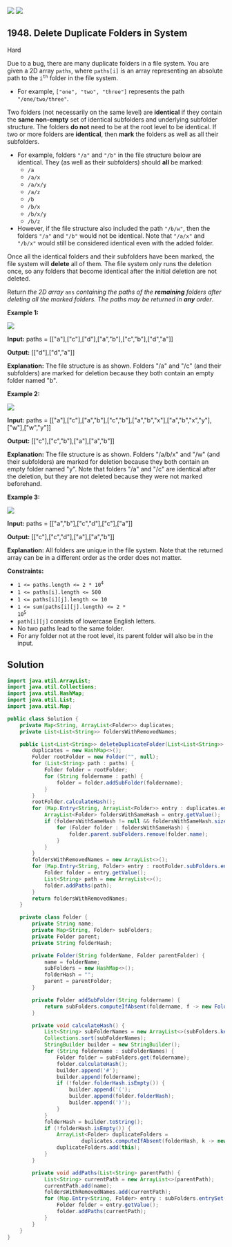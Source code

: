 [![](https://img.shields.io/github/stars/javadev/LeetCode-in-Java?label=Stars&style=flat-square)](https://github.com/javadev/LeetCode-in-Java)
[![](https://img.shields.io/github/forks/javadev/LeetCode-in-Java?label=Fork%20me%20on%20GitHub%20&style=flat-square)](https://github.com/javadev/LeetCode-in-Java/fork)

## 1948\. Delete Duplicate Folders in System

Hard

Due to a bug, there are many duplicate folders in a file system. You are given a 2D array `paths`, where `paths[i]` is an array representing an absolute path to the <code>i<sup>th</sup></code> folder in the file system.

*   For example, `["one", "two", "three"]` represents the path `"/one/two/three"`.

Two folders (not necessarily on the same level) are **identical** if they contain the **same non-empty** set of identical subfolders and underlying subfolder structure. The folders **do not** need to be at the root level to be identical. If two or more folders are **identical**, then **mark** the folders as well as all their subfolders.

*   For example, folders `"/a"` and `"/b"` in the file structure below are identical. They (as well as their subfolders) should **all** be marked:
    *   `/a`
    *   `/a/x`
    *   `/a/x/y`
    *   `/a/z`
    *   `/b`
    *   `/b/x`
    *   `/b/x/y`
    *   `/b/z`
*   However, if the file structure also included the path `"/b/w"`, then the folders `"/a"` and `"/b"` would not be identical. Note that `"/a/x"` and `"/b/x"` would still be considered identical even with the added folder.

Once all the identical folders and their subfolders have been marked, the file system will **delete** all of them. The file system only runs the deletion once, so any folders that become identical after the initial deletion are not deleted.

Return _the 2D array_ `ans` _containing the paths of the **remaining** folders after deleting all the marked folders. The paths may be returned in **any** order_.

**Example 1:**

![](https://assets.leetcode.com/uploads/2021/07/19/lc-dupfolder1.jpg)

**Input:** paths = \[\["a"],["c"],["d"],["a","b"],["c","b"],["d","a"]]

**Output:** [["d"],["d","a"]]

**Explanation:** The file structure is as shown. Folders "/a" and "/c" (and their subfolders) are marked for deletion because they both contain an empty folder named "b".

**Example 2:**

![](https://assets.leetcode.com/uploads/2021/07/19/lc-dupfolder2.jpg)

**Input:** paths = \[\["a"],["c"],["a","b"],["c","b"],["a","b","x"],["a","b","x","y"],["w"],["w","y"]]

**Output:** [["c"],["c","b"],["a"],["a","b"]]

**Explanation:** The file structure is as shown. Folders "/a/b/x" and "/w" (and their subfolders) are marked for deletion because they both contain an empty folder named "y". Note that folders "/a" and "/c" are identical after the deletion, but they are not deleted because they were not marked beforehand.

**Example 3:**

![](https://assets.leetcode.com/uploads/2021/07/19/lc-dupfolder3.jpg)

**Input:** paths = \[\["a","b"],["c","d"],["c"],["a"]]

**Output:** [["c"],["c","d"],["a"],["a","b"]]

**Explanation:** All folders are unique in the file system. Note that the returned array can be in a different order as the order does not matter.

**Constraints:**

*   <code>1 <= paths.length <= 2 * 10<sup>4</sup></code>
*   `1 <= paths[i].length <= 500`
*   `1 <= paths[i][j].length <= 10`
*   <code>1 <= sum(paths[i][j].length) <= 2 * 10<sup>5</sup></code>
*   `path[i][j]` consists of lowercase English letters.
*   No two paths lead to the same folder.
*   For any folder not at the root level, its parent folder will also be in the input.

## Solution

```java
import java.util.ArrayList;
import java.util.Collections;
import java.util.HashMap;
import java.util.List;
import java.util.Map;

public class Solution {
    private Map<String, ArrayList<Folder>> duplicates;
    private List<List<String>> foldersWithRemovedNames;

    public List<List<String>> deleteDuplicateFolder(List<List<String>> paths) {
        duplicates = new HashMap<>();
        Folder rootFolder = new Folder("", null);
        for (List<String> path : paths) {
            Folder folder = rootFolder;
            for (String foldername : path) {
                folder = folder.addSubFolder(foldername);
            }
        }
        rootFolder.calculateHash();
        for (Map.Entry<String, ArrayList<Folder>> entry : duplicates.entrySet()) {
            ArrayList<Folder> foldersWithSameHash = entry.getValue();
            if (foldersWithSameHash != null && foldersWithSameHash.size() > 1) {
                for (Folder folder : foldersWithSameHash) {
                    folder.parent.subFolders.remove(folder.name);
                }
            }
        }
        foldersWithRemovedNames = new ArrayList<>();
        for (Map.Entry<String, Folder> entry : rootFolder.subFolders.entrySet()) {
            Folder folder = entry.getValue();
            List<String> path = new ArrayList<>();
            folder.addPaths(path);
        }
        return foldersWithRemovedNames;
    }

    private class Folder {
        private String name;
        private Map<String, Folder> subFolders;
        private Folder parent;
        private String folderHash;

        private Folder(String folderName, Folder parentFolder) {
            name = folderName;
            subFolders = new HashMap<>();
            folderHash = "";
            parent = parentFolder;
        }

        private Folder addSubFolder(String foldername) {
            return subFolders.computeIfAbsent(foldername, f -> new Folder(f, this));
        }

        private void calculateHash() {
            List<String> subFolderNames = new ArrayList<>(subFolders.keySet());
            Collections.sort(subFolderNames);
            StringBuilder builder = new StringBuilder();
            for (String foldername : subFolderNames) {
                Folder folder = subFolders.get(foldername);
                folder.calculateHash();
                builder.append('#');
                builder.append(foldername);
                if (!folder.folderHash.isEmpty()) {
                    builder.append('(');
                    builder.append(folder.folderHash);
                    builder.append(')');
                }
            }
            folderHash = builder.toString();
            if (!folderHash.isEmpty()) {
                ArrayList<Folder> duplicateFolders =
                        duplicates.computeIfAbsent(folderHash, k -> new ArrayList<>());
                duplicateFolders.add(this);
            }
        }

        private void addPaths(List<String> parentPath) {
            List<String> currentPath = new ArrayList<>(parentPath);
            currentPath.add(name);
            foldersWithRemovedNames.add(currentPath);
            for (Map.Entry<String, Folder> entry : subFolders.entrySet()) {
                Folder folder = entry.getValue();
                folder.addPaths(currentPath);
            }
        }
    }
}
```